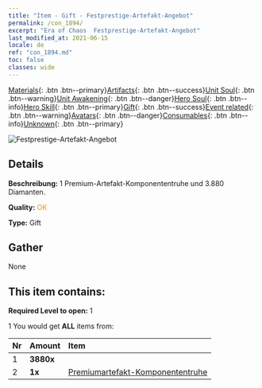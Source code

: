 ```yaml
---
title: "Item - Gift - Festprestige-Artefakt-Angebot"
permalink: /con_1894/
excerpt: "Era of Chaos  Festprestige-Artefakt-Angebot"
last_modified_at: 2021-06-15
locale: de
ref: "con_1894.md"
toc: false
classes: wide
---
```

 [Materials](/ItemsDE/){: .btn .btn--primary}[Artifacts](/ItemsDE/Artifacts/){: .btn .btn--success}[Unit Soul](/ItemsDE/UnitSoul/){: .btn .btn--warning}[Unit Awakening](/ItemsDE/UnitAwakening/){: .btn .btn--danger}[Hero Soul](/ItemsDE/HeroSoul/){: .btn .btn--info}[Hero Skill](/ItemsDE/HeroSkill/){: .btn .btn--primary}[Gift](/ItemsDE/Gift/){: .btn .btn--success}[Event related](/ItemsDE/Events/){: .btn .btn--warning}[Avatars](/ItemsDE/Avatars/){: .btn .btn--danger}[Consumables](/ItemsDE/Consumables/){: .btn .btn--info}[Unknown](/ItemsDE/Unknown/){: .btn .btn--primary}

 ![Festprestige-Artefakt-Angebot](/images/t/i_907048.png)

## Details
 **Beschreibung:** 1 Premium-Artefakt-Komponententruhe und 3.880 Diamanten.

 **Quality:** <span style="color: #FF8C00">OK</span>

 **Type:** Gift

## Gather

  None

## This item contains:

 **Required Level to open:** 1

 1 You would get **ALL** items  from:

  | Nr | Amount |     Item    |
  |:---|:-------|:------------|
  | 1 |  **3880x** | <i class="fas fa-gem"/> |  | 
  | 2 |  **1x** | [Premiumartefakt-​Komponententruhe](/ItemsDE/con_1874/) |  | 
